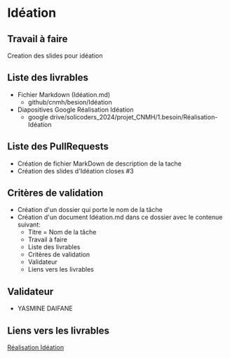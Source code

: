 # Idéation

## Travail à faire 
Creation des slides pour idéation

## Liste des livrables 
 - Fichier Markdown (Idéation.md)
    - github/cnmh/besion/Idéation
 - Diapositives Google Réalisation Idéation
   - google drive/solicoders_2024/projet_CNMH/1.besoin/Réalisation-Idéation

## Liste des PullRequests

- Création de fichier MarkDown de description de la tache
- Création des slides d'Idéation closes #3

## Critères de validation

- Création d'un dossier qui porte le nom de la tâche
- Création d'un document Idéation.md dans ce  dossier avec le contenue suivant:
    - Titre = Nom de la tâche
    - Travail à faire
    - Liste des livrables 
    - Critères de validation
    - Validateur 
    - Liens vers les livrables

## Validateur 
-  YASMINE DAIFANE

## Liens vers les livrables

[Réalisation Idéation](https://docs.google.com/presentation/d/1_Wn0GhI7n8HYMf7YXykncFZYXF2LLXGurMjyrB4rtPo/edit?usp=sharing)